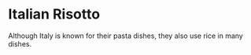 # Italian Risotto
Although Italy is known for their pasta dishes, they also use rice in many dishes. 
